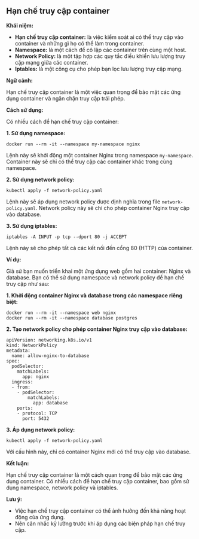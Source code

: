 ## Hạn chế truy cập container

**Khái niệm:**

- **Hạn chế truy cập container:** là việc kiểm soát ai có thể truy cập vào container và những gì họ có thể làm trong container.
- **Namespace:** là một cách để cô lập các container trên cùng một host.
- **Network Policy:** là một tập hợp các quy tắc điều khiển lưu lượng truy cập mạng giữa các container.
- **Iptables:** là một công cụ cho phép bạn lọc lưu lượng truy cập mạng.

**Ngữ cảnh:**

Hạn chế truy cập container là một việc quan trọng để bảo mật các ứng dụng container và ngăn chặn truy cập trái phép.

**Cách sử dụng:**

Có nhiều cách để hạn chế truy cập container:

**1. Sử dụng namespace:**

```
docker run --rm -it --namespace my-namespace nginx
```

Lệnh này sẽ khởi động một container Nginx trong namespace `my-namespace`. Container này sẽ chỉ có thể truy cập các container khác trong cùng namespace.

**2. Sử dụng network policy:**

```
kubectl apply -f network-policy.yaml
```

Lệnh này sẽ áp dụng network policy được định nghĩa trong file `network-policy.yaml`. Network policy này sẽ chỉ cho phép container Nginx truy cập vào database.

**3. Sử dụng iptables:**

```
iptables -A INPUT -p tcp --dport 80 -j ACCEPT
```

Lệnh này sẽ cho phép tất cả các kết nối đến cổng 80 (HTTP) của container.

**Ví dụ:**

Giả sử bạn muốn triển khai một ứng dụng web gồm hai container: Nginx và database. Bạn có thể sử dụng namespace và network policy để hạn chế truy cập như sau:

**1. Khởi động container Nginx và database trong các namespace riêng biệt:**

```
docker run --rm -it --namespace web nginx
docker run --rm -it --namespace database postgres
```

**2. Tạo network policy cho phép container Nginx truy cập vào database:**

```
apiVersion: networking.k8s.io/v1
kind: NetworkPolicy
metadata:
  name: allow-nginx-to-database
spec:
  podSelector:
    matchLabels:
      app: nginx
  ingress:
  - from:
    - podSelector:
        matchLabels:
          app: database
    ports:
    - protocol: TCP
      port: 5432
```

**3. Áp dụng network policy:**

```
kubectl apply -f network-policy.yaml
```

Với cấu hình này, chỉ có container Nginx mới có thể truy cập vào database.

**Kết luận:**

Hạn chế truy cập container là một cách quan trọng để bảo mật các ứng dụng container. Có nhiều cách để hạn chế truy cập container, bao gồm sử dụng namespace, network policy và iptables.

**Lưu ý:**

- Việc hạn chế truy cập container có thể ảnh hưởng đến khả năng hoạt động của ứng dụng.
- Nên cân nhắc kỹ lưỡng trước khi áp dụng các biện pháp hạn chế truy cập.
